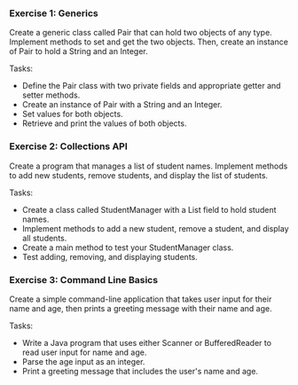 ### Exercise 1: Generics

Create a generic class called Pair that can hold two objects of any type. Implement methods to set and get the two objects. Then, create an instance of Pair to hold a String and an Integer.

Tasks:
- Define the Pair class with two private fields and appropriate getter and setter methods.
- Create an instance of Pair with a String and an Integer.
- Set values for both objects.
- Retrieve and print the values of both objects.

### Exercise 2: Collections API

Create a program that manages a list of student names. Implement methods to add new students, remove students, and display the list of students.

Tasks:
- Create a class called StudentManager with a List field to hold student names.
- Implement methods to add a new student, remove a student, and display all students.
- Create a main method to test your StudentManager class.
- Test adding, removing, and displaying students.

### Exercise 3: Command Line Basics

Create a simple command-line application that takes user input for their name and age, then prints a greeting message with their name and age.

Tasks:
- Write a Java program that uses either Scanner or BufferedReader to read user input for name and age.
- Parse the age input as an integer.
- Print a greeting message that includes the user's name and age.

